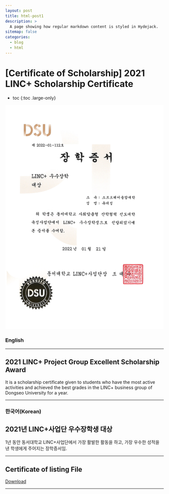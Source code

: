 ```yaml
---
layout: post
title: html-post1
description: >
  A page showing how regular markdown content is styled in Hydejack.
sitemap: false
categories:
  - blog
  - html
---
```


# [Certificate of Scholarship] 2021 LINC+ Scholarship Certificate

* toc
{:toc .large-only}

![screenshot](/assets/img/blog/example-content-linc.png)

### English
---
## 2021 LINC+ Project Group Excellent Scholarship Award
 It is a scholarship certificate given to students who have the most active activities and achieved the best grades in the LINC+ business group of Dongseo University for a year.
  
---

### 한국어(Korean)
## 2021년 LINC+사업단 우수장학생 대상
  
  1년 동안 동서대학교 LINC+사업단에서 가장 활발한 활동을 하고, 가장 우수한 성적을 낸 학생에게 주어지는 장학증서임.

---

## Certificate of listing File
[Download](https://bit.ly/3MFg9WN)

---